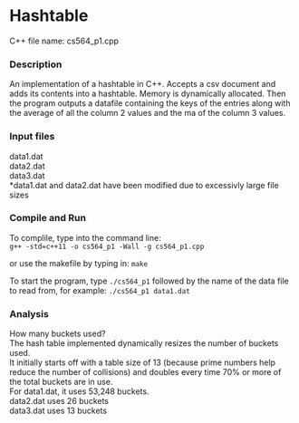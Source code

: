 # Hashtable
C++ file name: cs564_p1.cpp  
### Description
An implementation of a hashtable in C++. Accepts a csv document and adds its contents into a hashtable. Memory is dynamically allocated. Then the program outputs a datafile containing the keys of the entries along with the average of all the column 2 values and the ma of the column 3 values.  
### Input files
data1.dat  
data2.dat  
data3.dat  
*data1.dat and data2.dat have been modified due to excessivly large file sizes
### Compile and Run
To complile, type into the command line:  
`g++ -std=c++11 -o cs564_p1 -Wall -g cs564_p1.cpp`

or use the makefile by typing in:
`make`

To start the program, type `./cs564_p1` followed by the name of the data file to read from, for example:
`./cs564_p1 data1.dat`
### Analysis
How many buckets used?  
The hash table implemented dynamically resizes the number of buckets used.  
It initially starts off with a table size of 13 (because prime numbers help reduce the number of collisions)
and doubles every time 70% or more of the total buckets are in use.  
For data1.dat, it uses 53,248 buckets.  
data2.dat uses 26 buckets  
data3.dat uses 13 buckets  


